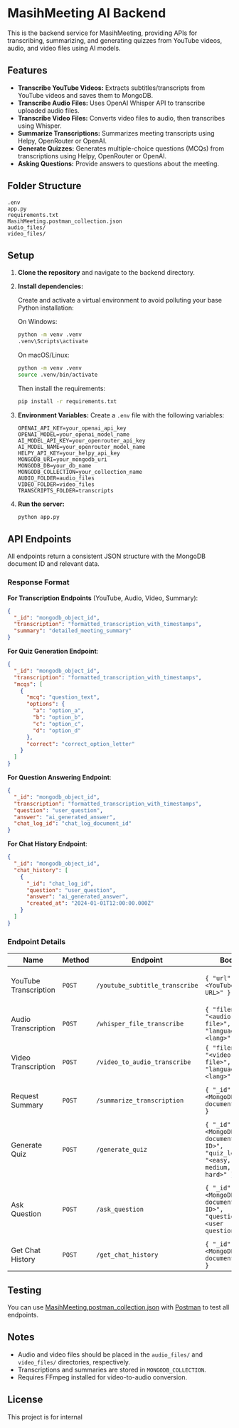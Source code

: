 # MasihMeeting AI Backend

This is the backend service for MasihMeeting, providing APIs for transcribing, summarizing, and generating quizzes from YouTube videos, audio, and video files using AI models.

## Features

- **Transcribe YouTube Videos:** Extracts subtitles/transcripts from YouTube videos and saves them to MongoDB.
- **Transcribe Audio Files:** Uses OpenAI Whisper API to transcribe uploaded audio files.
- **Transcribe Video Files:** Converts video files to audio, then transcribes using Whisper.
- **Summarize Transcriptions:** Summarizes meeting transcripts using Helpy, OpenRouter or OpenAI.
- **Generate Quizzes:** Generates multiple-choice questions (MCQs) from transcriptions using Helpy, OpenRouter or OpenAI.
- **Asking Questions:** Provide answers to questions about the meeting.

## Folder Structure

```
.env
app.py
requirements.txt
MasihMeeting.postman_collection.json
audio_files/
video_files/
```

## Setup

1. **Clone the repository** and navigate to the backend directory.

2. **Install dependencies:**

   Create and activate a virtual environment to avoid polluting your base Python installation:

   On Windows:

   ```sh
   python -m venv .venv
   .venv\Scripts\activate
   ```

   On macOS/Linux:

   ```sh
   python -m venv .venv
   source .venv/bin/activate
   ```

   Then install the requirements:

   ```sh
   pip install -r requirements.txt
   ```

3. **Environment Variables:**
   Create a `.env` file with the following variables:

   ```
   OPENAI_API_KEY=your_openai_api_key
   OPENAI_MODEL=your_openai_model_name
   AI_MODEL_API_KEY=your_openrouter_api_key
   AI_MODEL_NAME=your_openrouter_model_name
   HELPY_API_KEY=your_helpy_api_key
   MONGODB_URI=your_mongodb_uri
   MONGODB_DB=your_db_name
   MONGODB_COLLECTION=your_collection_name
   AUDIO_FOLDER=audio_files
   VIDEO_FOLDER=video_files
   TRANSCRIPTS_FOLDER=transcripts
   ```

4. **Run the server:**
   ```sh
   python app.py
   ```

## API Endpoints

All endpoints return a consistent JSON structure with the MongoDB document ID and relevant data.

### Response Format

**For Transcription Endpoints** (YouTube, Audio, Video, Summary):

```json
{
  "_id": "mongodb_object_id",
  "transcription": "formatted_transcription_with_timestamps",
  "summary": "detailed_meeting_summary"
}
```

**For Quiz Generation Endpoint**:

```json
{
  "_id": "mongodb_object_id",
  "transcription": "formatted_transcription_with_timestamps",
  "mcqs": [
    {
      "mcq": "question_text",
      "options": {
        "a": "option_a",
        "b": "option_b",
        "c": "option_c",
        "d": "option_d"
      },
      "correct": "correct_option_letter"
    }
  ]
}
```

**For Question Answering Endpoint**:

```json
{
  "_id": "mongodb_object_id",
  "transcription": "formatted_transcription_with_timestamps",
  "question": "user_question",
  "answer": "ai_generated_answer",
  "chat_log_id": "chat_log_document_id"
}
```

**For Chat History Endpoint**:

```json
{
  "_id": "mongodb_object_id",
  "chat_history": [
    {
      "_id": "chat_log_id",
      "question": "user_question",
      "answer": "ai_generated_answer",
      "created_at": "2024-01-01T12:00:00.000Z"
    }
  ]
}
```

### Endpoint Details

| Name                  | Method | Endpoint                       | Body                                                                       | Returns                                                                                              |
| --------------------- | ------ | ------------------------------ | -------------------------------------------------------------------------- | ---------------------------------------------------------------------------------------------------- |
| YouTube Transcription | `POST` | `/youtube_subtitle_transcribe` | `{ "url": "<YouTube URL>" }`                                               | `{ "_id": "...", "transcription": "...", "summary": "..." }`                                         |
| Audio Transcription   | `POST` | `/whisper_file_transcribe`     | `{ "filename": "<audio file>", "language": "<lang>" }`                     | `{ "_id": "...", "transcription": "...", "summary": "..." }`                                         |
| Video Transcription   | `POST` | `/video_to_audio_transcribe`   | `{ "filename": "<video file>", "language": "<lang>" }`                     | `{ "_id": "...", "transcription": "...", "summary": "..." }`                                         |
| Request Summary       | `POST` | `/summarize_transcription`     | `{ "_id": "<MongoDB document ID>" }`                                       | `{ "_id": "...", "transcription": "...", "summary": "..." }`                                         |
| Generate Quiz         | `POST` | `/generate_quiz`               | `{ "_id": "<MongoDB document ID>", "quiz_level": "<easy, medium, hard>" }` | `{ "_id": "...", "transcription": "...", "mcqs": [...] }`                                            |
| Ask Question          | `POST` | `/ask_question`                | `{ "_id": "<MongoDB document ID>", "question": "<user question>" }`        | `{ "_id": "...", "transcription": "...", "question": "...", "answer": "...", "chat_log_id": "..." }` |
| Get Chat History      | `POST` | `/get_chat_history`            | `{ "_id": "<MongoDB document ID>" }`                                       | `{ "_id": "...", "chat_history": [...] }`                                                            |

## Testing

You can use [MasihMeeting.postman_collection.json](MasihMeeting.postman_collection.json) with [Postman](https://www.postman.com/) to test all endpoints.

## Notes

- Audio and video files should be placed in the `audio_files/` and `video_files/` directories, respectively.
- Transcriptions and summaries are stored in `MONGODB_COLLECTION`.
- Requires FFmpeg installed for video-to-audio conversion.

## License

This project is for internal
